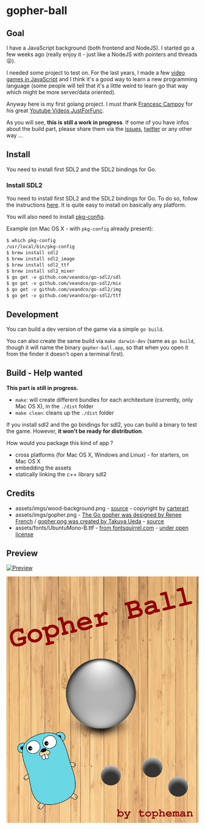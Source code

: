 gopher-ball
===========

## Goal

I have a JavaScript background (both frontend and NodeJS). I started go a few weeks ago (really enjoy it - just like a NodeJS with pointers and threads 😜).

I needed some project to test on. For the last years, I made a few [video games in JavaScript](http://dev.topheman.com/my-projects/) and I think it's a good way to learn a new programming language (some people will tell that it's a little weird to learn go that way which might be more server/data oriented).

Anyway here is my first golang project. I must thank [Francesc Campoy](https://github.com/campoy) for his great [Youtube Videos JustForFunc](https://youtu.be/aYkxFbd6luY?list=PL64wiCrrxh4Jisi7OcCJIUpguV_f5jGnZ).

As you will see, **this is still a work in progress**. If some of you have infos about the build part, please share them via the [issues](https://github.com/topheman/gopher-ball/issues), [twitter](https://twitter.com/topheman) or any other way ...

## Install

You need to install first SDL2 and the SDL2 bindings for Go.

### Install SDL2

You need to install first SDL2 and the SDL2 bindings for Go. To do so, follow the instructions [here](https://github.com/veandco/go-sdl2).
It is quite easy to install on basically any platform.

You will also need to install [pkg-config](https://en.wikipedia.org/wiki/Pkg-config).

Example (on Mac OS X - with `pkg-config` already present):

```shell
$ which pkg-config
/usr/local/bin/pkg-config
$ brew install sdl2
$ brew install sdl2_image
$ brew install sdl2_ttf
$ brew install sdl2_mixer
$ go get -v github.com/veandco/go-sdl2/sdl
$ go get -v github.com/veandco/go-sdl2/mix
$ go get -v github.com/veandco/go-sdl2/img
$ go get -v github.com/veandco/go-sdl2/ttf
```

## Development

You can build a dev version of the game via a simple `go build`.

You can also create the same build via `make darwin-dev` (same as `go build`, though it will name the binary `gopher-ball.app`, so that when you open it from the finder it doesn't open a terminal first).

## Build - Help wanted

**This part is still in progress.**

* `make`: will create different bundles for each architexture (currently, only Mac OS X), in the `./dist` folder
* `make clean`: cleans up the `./dist` folder

If you install sdl2 and the go bindings for sdl2, you can build a binary to test the game. However, **it won't be ready for distribution**.

How would you package this kind of app ?

- cross platforms (for Mac OS X, Windows and Linux) - for starters, on Mac OS X
- embedding the assets
- statically linking the c++ library sdl2

## Credits

- assets/imgs/wood-background.png - [source](https://fr.vecteezy.com/art-vectoriel/133727-vector-wood-planks-background) - copyright by [carterart](https://fr.vecteezy.com/membres/carterart)
- assets/imgs/gopher.png - [The Go gopher was designed by Renee French](http://reneefrench.blogspot.com/) / [gopher.png was created by Takuya Ueda](https://twitter.com/tenntenn) - [source](https://github.com/golang-samples)
- assets/fonts/UbuntuMono-B.ttf - [from fontsquirrel.com](https://www.fontsquirrel.com/fonts/ubuntu-mono) - [under open license](http://font.ubuntu.com/ufl/)

## Preview

[![Preview](http://i.imgur.com/Y1bT6Du.gif)](http://i.imgur.com/Y1bT6Du.gif)

[![Preview](https://raw.githubusercontent.com/topheman/gopher-ball/master/assets/imgs/splashScreen.jpg)](http://i.imgur.com/Y1bT6Du.gif)